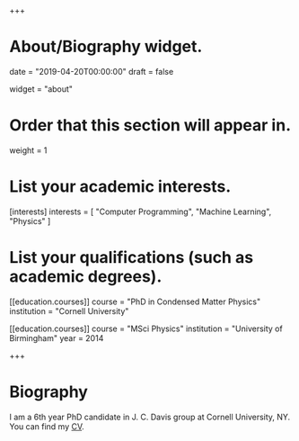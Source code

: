 +++
# About/Biography widget.

date = "2019-04-20T00:00:00"
draft = false

widget = "about"

# Order that this section will appear in.
weight = 1

# List your academic interests.
[interests]
  interests = [
    "Computer Programming",
    "Machine Learning",
    "Physics"
  ]

# List your qualifications (such as academic degrees).
[[education.courses]]
  course = "PhD in Condensed Matter Physics"
  institution = "Cornell University"
   

[[education.courses]]
  course = "MSci Physics"
  institution = "University of Birmingham"
  year = 2014
 
+++

# Biography

I am a 6th year PhD candidate in J. C. Davis group at Cornell University, NY. You can find my [CV](home/CV.pdf).
